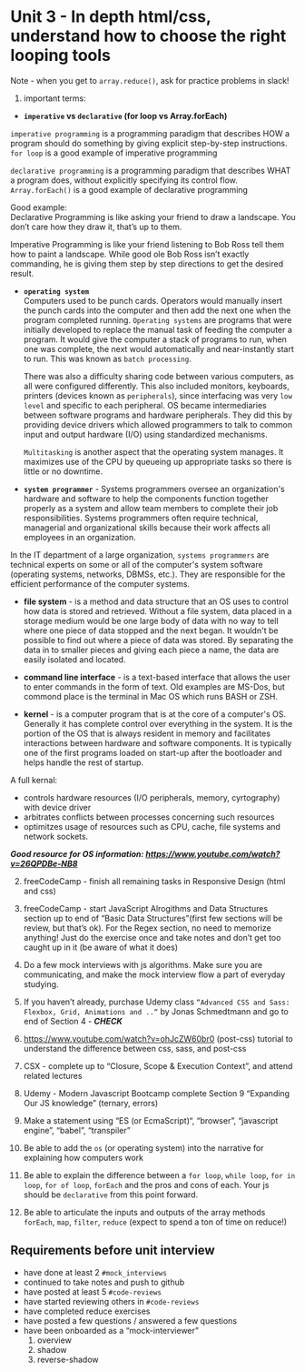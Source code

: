 # Unit 3 - In depth html/css, understand how to choose the right looping tools

Note - when you get to `array.reduce()`, ask for practice problems in slack!

1. important terms:
  
-  **`imperative` vs `declarative` (for loop vs Array.forEach)**

  `imperative programming` is a programming paradigm that describes HOW a program should do something by giving explicit step-by-step instructions.
  `for loop` is a good example of imperative programming

  `declarative programming` is a programming paradigm that describes WHAT a program does, without explicitly specifying its control flow.
  `Array.forEach()` is a good example of declarative programming

  Good example:  
  Declarative Programming is like asking your friend to draw a landscape. You don’t care how they draw it, that’s up to them.

  Imperative Programming is like your friend listening to Bob Ross tell them how to paint a landscape. While good ole Bob Ross isn’t exactly commanding, he is giving them step by step directions to get the desired result.

- **`operating system`**  
  Computers used to be punch cards.  Operators would manually insert the punch cards into the computer and then add the next one when the program completed running.  `Operating systems` are programs that were initially developed to replace the manual task of feeding the computer a program.  It would give the computer a stack of programs to run, when one was complete, the next would automatically and near-instantly start to run.  This was known as `batch processing`.  

  There was also a difficulty sharing code between various computers, as all were configured differently. This also included monitors, keyboards, printers (devices known as `peripherals`), since interfacing was very `low level` and specific to each peripheral.  OS became intermediaries between software programs and hardware peripherals.  They did this by providing device drivers which allowed programmers to talk to common input and output hardware (I/O) using standardized mechanisms.

  `Multitasking` is another aspect that the operating system manages.  It maximizes use of the CPU by queueing up appropriate tasks so there is little or no downtime.

- **`system programmer`** - Systems programmers oversee an organization's hardware and software to help the components function together properly as a system and allow team members to complete their job responsibilities. Systems programmers often require technical, managerial and organizational skills because their work affects all employees in an organization. 

In the IT department of a large organization, `systems programmers` are technical experts on some or all of the computer's system software (operating systems, networks, DBMSs, etc.). They are responsible for the efficient performance of the computer systems.

- **file system** - is a method and data structure that an OS uses to control how data is stored and retrieved.  Without a file system, data placed in a storage medium would be one large body of data with no way to tell where one piece of data stopped and the next began. It wouldn't be possible to find out where a piece of data was stored.  By separating the data in to smaller pieces and giving each piece a name, the data are easily isolated and located.

- **command line interface** - is a text-based interface that allows the user to enter commands in the form of text.  Old examples are MS-Dos, but commond place is the terminal in Mac OS which runs BASH or ZSH.  

- **kernel** - is a computer program that is at the core of a computer's OS.  Generally it has complete control over everything in the system.  It is the portion of the OS that is always resident in memory and facilitates interactions between hardware and software components.  It is typically one of the first programs loaded on start-up after the bootloader and helps handle the rest of startup.

A full kernal: 
- controls hardware resources (I/O peripherals, memory, cyrtography) with device driver
- arbitrates conflicts between processes concerning such resources
- optimitzes usage of resources such as CPU, cache, file systems and network sockets.

***Good resource for OS information: https://www.youtube.com/watch?v=26QPDBe-NB8***

2. freeCodeCamp - finish all remaining tasks in Responsive Design (html and css)

3. freeCodeCamp - start JavaScript Alrogithms and Data Structures section up to end of “Basic Data Structures”(first few sections will be review, but that’s ok). For the Regex section, no need to memorize anything! Just do the exercise once and take notes and don’t get too caught up in it (be aware of what it does)

4. Do a few mock interviews with js algorithms. Make sure you are communicating, and make the mock interview flow a part of everyday studying.

5. If you haven’t already, purchase Udemy class `“Advanced CSS and Sass: Flexbox, Grid, Animations and ..“` by Jonas Schmedtmann and go to end of Section 4 - ***CHECK***

6. https://www.youtube.com/watch?v=ohJcZW60br0 (post-css) tutorial to understand the difference between css, sass, and post-css

7. CSX - complete up to “Closure, Scope & Execution Context”, and attend related lectures

8. Udemy - Modern Javascript Bootcamp complete Section 9 “Expanding Our JS knowledge” (ternary, errors)

9. Make a statement using “ES (or EcmaScript)“, “browser”, “javascript engine”, “babel”, “transpiler”

10. Be able to add the `os` (or operating system) into the narrative for explaining how computers work

11. Be able to explain the difference between a `for loop`, `while loop`, `for in loop`, `for of loop`, `forEach` and the pros and cons of each. Your js should be `declarative` from this point forward.

12. Be able to articulate the inputs and outputs of the array methods `forEach`, `map`, `filter`, `reduce` (expect to spend a ton of time on reduce!)

## Requirements before unit interview
- have done at least 2 `#mock_interviews`
- continued to take notes and push to github
- have posted at least 5 `#code-reviews`
- have started reviewing others in `#code-reviews`
- have completed reduce exercises
- have posted a few questions / answered a few questions
- have been onboarded as a “mock-interviewer”
  1. overview
  2. shadow
  3. reverse-shadow